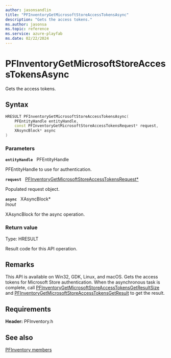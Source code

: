 ```yaml
---
author: jasonsandlin
title: "PFInventoryGetMicrosoftStoreAccessTokensAsync"
description: "Gets the access tokens."
ms.author: jasonsa
ms.topic: reference
ms.service: azure-playfab
ms.date: 02/22/2024
---
```


# PFInventoryGetMicrosoftStoreAccessTokensAsync  

Gets the access tokens.  

## Syntax  
  
```cpp
HRESULT PFInventoryGetMicrosoftStoreAccessTokensAsync(  
    PFEntityHandle entityHandle,  
    const PFInventoryGetMicrosoftStoreAccessTokensRequest* request,  
    XAsyncBlock* async  
)  
```  
  
### Parameters  
  
**`entityHandle`** &nbsp; PFEntityHandle  
  
PFEntityHandle to use for authentication.  
  
**`request`** &nbsp; [PFInventoryGetMicrosoftStoreAccessTokensRequest*](../../pfinventorytypes/structs/pfinventorygetmicrosoftstoreaccesstokensrequest.md)  
  
Populated request object.  
  
**`async`** &nbsp; XAsyncBlock*  
*_Inout_*  
  
XAsyncBlock for the async operation.  
  
  
### Return value
Type: HRESULT
  
Result code for this API operation.
  
## Remarks  
  
This API is available on Win32, GDK, Linux, and macOS. Gets the access tokens for Microsoft Store authentication. When the asynchronous task is complete, call [PFInventoryGetMicrosoftStoreAccessTokensGetResultSize](pfinventorygetmicrosoftstoreaccesstokensgetresultsize.md) and [PFInventoryGetMicrosoftStoreAccessTokensGetResult](pfinventorygetmicrosoftstoreaccesstokensgetresult.md) to get the result.
  
## Requirements  
  
**Header:** PFInventory.h
  
## See also  
[PFInventory members](../pfinventory_members.md)  

  
  
